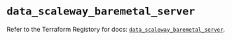 # `data_scaleway_baremetal_server`

Refer to the Terraform Registory for docs: [`data_scaleway_baremetal_server`](https://registry.terraform.io/providers/scaleway/scaleway/2.17.0/docs/data-sources/baremetal_server).
